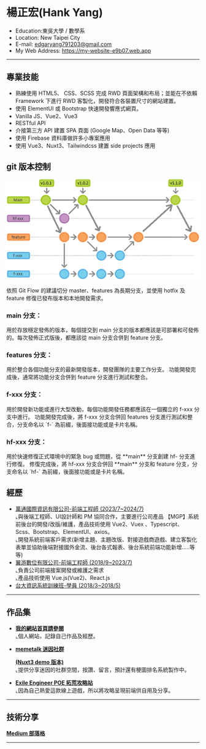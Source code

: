 <h1>楊正宏(Hank Yang)</h1>
<ul>
  <li>Education:東吳大學 / 數學系</li>
  <li>Location: New Taipei City</li>
  <li>E-mail:  
    <a href="mailto:edgaryang791203@gmail.com">edgaryang791203@gmail.com</a>
   </li>
  <li>My Web Address: 
    <a href="https://my-website-e9b07.web.app" target="_blank">https://my-website-e9b07.web.app</a>
  </li>
</ul>
<hr>
<h2>專業技能</h2>
<ul>
  <li>熟練使用 HTML5、 CSS、SCSS 完成 RWD 頁面架構和布局；並能在不依賴 Framework 下進行 RWD 客製化，開發符合各裝置尺寸的網站建置。</li>
  <li>使用 ElementUI 或 Bootstrap 快速開發響應式網頁。</li>
  <li>Vanilla JS、Vue2、Vue3</li>
  <li>RESTful API</li>
  <li>介接第三方 API 建置 SPA 頁面 (Google Map、Open Data 等等)</li>
  <li>使用 Firebase 資料庫做許多小專案應用</li>
  <li>使用 Vue3、Nuxt3、Tailwindcss 建置 side projects 應用</li>
</ul>
<h2>git 版本控制</h2>
<img src="/public/image/gitflow.png" alt="git">
<div>
  <p>依照 Git Flow 的建議切分 master、features 為長期分支，並使用 hotfix 及 feature 修復已發布版本和本地開發需求。</p>
  <h3>main 分支：</h3>
  <p>用於存放穩定發佈的版本，每個提交到 main 分支的版本都應該是可部署和可發佈的。每次發佈正式版後，都應該從 main 分支合併到 feature 分支。</p>
  <h3>features 分支：</h3>
  <p>
  用於整合各個功能分支的最新開發版本，開發團隊的主要工作分支。
  功能開發完成後，通常將功能分支合併到 feature 分支進行測試和整合。
  </p>
  <h3>f-xxx 分支：</h3>
  <p>
  用於開發新功能或進行大型改動，每個功能開發任務都應該在一個獨立的 f-xxx 分支中進行。
  功能開發完成後，將 f-xxx 分支合併回 features 分支進行測試和整合，分支命名以 `f-` 為前綴，後面接功能或是卡片名稱。
  </p>
  <h3>hf-xxx 分支：</h3>
  <p>
  用於快速修復正式環境中的緊急 bug 或問題，從 **main** 分支創建 hf- 分支進行修復。
  修復完成後，將 hf-xxx 分支合併回 **main** 分支和 feature  分支，分支命名以 `hf-` 為前綴，後面接功能或是卡片名稱。
  </p>
</div>
<h2>經歷</h2>
<ul>
  <li>
    <a href="https://www.104.com.tw/company/1a2x6bmhup">
      <span>萬通國際資訊有限公司-前端工程師</span>
      <span>(2023/7~2024/7)</span>
    </a>
    <br>
    ⌞與後端工程師、UI設計師和 PM 協同合作，主要進行公司產品 【MGP】系統前後台的開發/改版/維護，產品技術使用 Vue2、Vuex 、Typescript、Scss、Bootstrap、ElementUI、axios。
    </br>
    ⌞開發系統前端客戶需求(新增主題、主題改版、對接遊戲商遊戲、建立客製化表單並協助後端對接國外金流、後台各式報表、後台系統前端功能新增.....等等)
  </li>
  <li>
    <a href="https://www.twincn.com/item.aspx?no=85131432">
      <span>翼游數位有限公司-前端工程師</span>
      <span>(2018/9~2023/7)</span>
    </a>
    <br>
    ⌞負責公司前端接案開發或維護之需求
    <br>
    ⌞產品技術使用 Vue.js(Vue2)、React.js
  </li>
  <li>
    <a href="https://train.csie.ntu.edu.tw/train/">
      <span>台大資訊系統訓練班-學員</span>
      <span>(2018/3~2018/5)</span>
    </a>
  </li>
</ul>
<hr>
<h2>作品集</h2>
<ul>
  <li>
    <p>
        <a href="https://my-website-e9b07.web.app" target="_blank" rel="nofollow">
          <b>我的網站首頁請參閱</b>
        </a>
        </br>
        ⌞個人網站，記錄自己作品及經歷。
    </p>
  </li>
  <li>
    <p>
        <a href="https://memetalk.jystudio.co.uk" target="_blank" rel="nofollow">
          <b>memetalk 迷因社群</b>
        </a>
    </p>
    <p>
      <a href="https://live2d-two.vercel.app/" target="_blank" rel="nofollow">
          <b>(Nuxt3 demo 版本)</b>
        </a>
        </br>
        ⌞提供分享迷因的社群空間，按讚、留言，預計還有梗圖排名系統製作中。
    </p>
  </li>
  <li>
    <p>
        <a href="https://exile-engineer.vercel.app" target="_blank" rel="nofollow">
          <b>Exile Engineer POE 拓荒攻略站</b>
        </a>
        </br>
        ⌞因為自己熱愛這款線上遊戲，所以將攻略呈現前端供自用及分享。
    </p>
  </li>
</ul>
<hr>
<h2>技術分享</h2>
<p>
  <a href="https://medium.com/@73307hank" target="_blank" rel="nofollow">
    <b>Medium 部落格</b>
  </a>
</p>
<hr>
